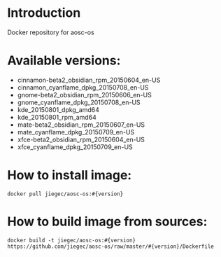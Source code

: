# Introduction
Docker repository for aosc-os

# Available versions:
* cinnamon-beta2_obsidian_rpm_20150604_en-US
* cinnamon_cyanflame_dpkg_20150708_en-US
* gnome-beta2_obsidian_rpm_20150606_en-US
* gnome_cyanflame_dpkg_20150708_en-US
* kde_20150801_dpkg_amd64
* kde_20150801_rpm_amd64
* mate-beta2_obsidian_rpm_20150607_en-US
* mate_cyanflame_dpkg_20150709_en-US
* xfce-beta2_obsidian_rpm_20150604_en-US
* xfce_cyanflame_dpkg_20150709_en-US

# How to install image:
```
docker pull jiegec/aosc-os:#{version}
```

# How to build image from sources:
```
docker build -t jiegec/aosc-os:#{version}
https://github.com/jiegec/aosc-os/raw/master/#{version}/Dockerfile
```
